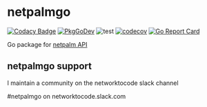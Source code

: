 # netpalmgo
[![Codacy Badge](https://api.codacy.com/project/badge/Grade/0f2e53ed370844ff8696317a51be1e9e)](https://app.codacy.com/gh/jpbede/netpalmgo?utm_source=github.com&utm_medium=referral&utm_content=jpbede/netpalmgo&utm_campaign=Badge_Grade)
[![PkgGoDev](https://pkg.go.dev/badge/github.com/jpbede/netpalmgo)](https://pkg.go.dev/github.com/jpbede/netpalmgo)
![test](https://github.com/jpbede/netpalmgo/workflows/test/badge.svg)
[![codecov](https://codecov.io/gh/jpbede/netpalmgo/branch/main/graph/badge.svg)](https://codecov.io/gh/jpbede/netpalmgo)
[![Go Report Card](https://goreportcard.com/badge/github.com/jpbede/netpalmgo)](https://goreportcard.com/report/github.com/jpbede/netpalmgo)

Go package for [netpalm API](https://github.com/tbotnz/netpalm)

## netpalmgo support

I maintain a community on the networktocode slack channel

#netpalmgo on networktocode.slack.com
